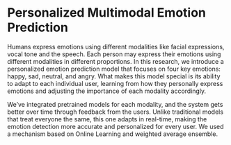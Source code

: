 # Personalized Multimodal Emotion Prediction


Humans express emotions using different modalities like facial expressions, vocal tone and the speech. Each person may express their emotions using different modalities in different proportions. In this research, we introduce a personalized emotion prediction model that focuses on four key emotions: happy, sad, neutral, and angry. What makes this model special is its ability to adapt to each individual user, learning from how they personally express emotions and adjusting the importance of each modality accordingly.

We’ve integrated pretrained models for each modality, and the system gets better over time through feedback from the users. Unlike traditional models that treat everyone the same, this one adapts in real-time, making the emotion detection more accurate and personalized for every user. We used a mechanism based on Online Learning and weighted average ensemble.
